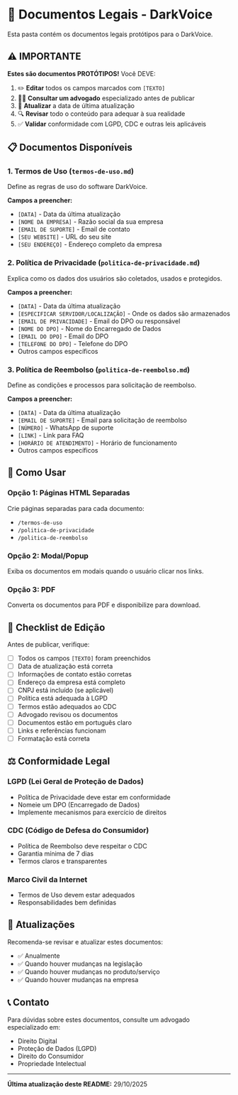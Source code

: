 # 📄 Documentos Legais - DarkVoice

Esta pasta contém os documentos legais protótipos para o DarkVoice.

## ⚠️ IMPORTANTE

**Estes são documentos PROTÓTIPOS!** Você DEVE:

1. ✏️ **Editar** todos os campos marcados com `[TEXTO]`
2. 👨‍⚖️ **Consultar um advogado** especializado antes de publicar
3. 📅 **Atualizar** a data de última atualização
4. 🔍 **Revisar** todo o conteúdo para adequar à sua realidade
5. ✅ **Validar** conformidade com LGPD, CDC e outras leis aplicáveis

## 📋 Documentos Disponíveis

### 1. Termos de Uso (`termos-de-uso.md`)
Define as regras de uso do software DarkVoice.

**Campos a preencher:**
- `[DATA]` - Data da última atualização
- `[NOME DA EMPRESA]` - Razão social da sua empresa
- `[EMAIL DE SUPORTE]` - Email de contato
- `[SEU WEBSITE]` - URL do seu site
- `[SEU ENDEREÇO]` - Endereço completo da empresa

### 2. Política de Privacidade (`politica-de-privacidade.md`)
Explica como os dados dos usuários são coletados, usados e protegidos.

**Campos a preencher:**
- `[DATA]` - Data da última atualização
- `[ESPECIFICAR SERVIDOR/LOCALIZAÇÃO]` - Onde os dados são armazenados
- `[EMAIL DE PRIVACIDADE]` - Email do DPO ou responsável
- `[NOME DO DPO]` - Nome do Encarregado de Dados
- `[EMAIL DO DPO]` - Email do DPO
- `[TELEFONE DO DPO]` - Telefone do DPO
- Outros campos específicos

### 3. Política de Reembolso (`politica-de-reembolso.md`)
Define as condições e processos para solicitação de reembolso.

**Campos a preencher:**
- `[DATA]` - Data da última atualização
- `[EMAIL DE SUPORTE]` - Email para solicitação de reembolso
- `[NÚMERO]` - WhatsApp de suporte
- `[LINK]` - Link para FAQ
- `[HORÁRIO DE ATENDIMENTO]` - Horário de funcionamento
- Outros campos específicos

## 🔗 Como Usar

### Opção 1: Páginas HTML Separadas
Crie páginas separadas para cada documento:
- `/termos-de-uso`
- `/politica-de-privacidade`
- `/politica-de-reembolso`

### Opção 2: Modal/Popup
Exiba os documentos em modais quando o usuário clicar nos links.

### Opção 3: PDF
Converta os documentos para PDF e disponibilize para download.

## 📝 Checklist de Edição

Antes de publicar, verifique:

- [ ] Todos os campos `[TEXTO]` foram preenchidos
- [ ] Data de atualização está correta
- [ ] Informações de contato estão corretas
- [ ] Endereço da empresa está completo
- [ ] CNPJ está incluído (se aplicável)
- [ ] Política está adequada à LGPD
- [ ] Termos estão adequados ao CDC
- [ ] Advogado revisou os documentos
- [ ] Documentos estão em português claro
- [ ] Links e referências funcionam
- [ ] Formatação está correta

## ⚖️ Conformidade Legal

### LGPD (Lei Geral de Proteção de Dados)
- Política de Privacidade deve estar em conformidade
- Nomeie um DPO (Encarregado de Dados)
- Implemente mecanismos para exercício de direitos

### CDC (Código de Defesa do Consumidor)
- Política de Reembolso deve respeitar o CDC
- Garantia mínima de 7 dias
- Termos claros e transparentes

### Marco Civil da Internet
- Termos de Uso devem estar adequados
- Responsabilidades bem definidas

## 🔄 Atualizações

Recomenda-se revisar e atualizar estes documentos:
- ✅ Anualmente
- ✅ Quando houver mudanças na legislação
- ✅ Quando houver mudanças no produto/serviço
- ✅ Quando houver mudanças na empresa

## 📞 Contato

Para dúvidas sobre estes documentos, consulte um advogado especializado em:
- Direito Digital
- Proteção de Dados (LGPD)
- Direito do Consumidor
- Propriedade Intelectual

---

**Última atualização deste README:** 29/10/2025
